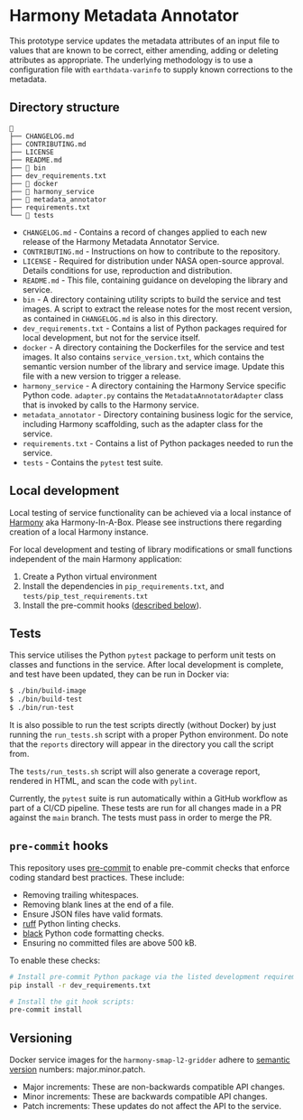 # Harmony Metadata Annotator

This prototype service updates the metadata attributes of an input file to
values that are known to be correct, either amending, adding or deleting
attributes as appropriate. The underlying methodology is to use a configuration
file with `earthdata-varinfo` to supply known corrections to the metadata.

## Directory structure

```
📁
├── CHANGELOG.md
├── CONTRIBUTING.md
├── LICENSE
├── README.md
├── 📁 bin
├── dev_requirements.txt
├── 📁 docker
├── 📁 harmony_service
├── 📁 metadata_annotator
├── requirements.txt
└── 📁 tests
```

* `CHANGELOG.md` -   Contains a record of changes applied to each new release
  of the Harmony Metadata Annotator Service.
* `CONTRIBUTING.md` -  Instructions on how to contribute to the repository.
* `LICENSE` - Required for distribution under NASA open-source approval.
  Details conditions for use, reproduction and distribution.
* `README.md` - This file, containing guidance on developing the library and service.
* `bin` - A directory containing utility scripts to build the service and test
  images. A script to extract the release notes for the most recent version, as
  contained in `CHANGELOG.md` is also in this directory.
* `dev_requirements.txt` - Contains a list of Python packages required for local
  development, but not for the service itself.
* `docker` - A directory containing the Dockerfiles for the service and test
  images. It also contains `service_version.txt`, which contains the semantic
  version number of the library and service image. Update this file with a new
  version to trigger a release.
* `harmony_service` - A directory containing the Harmony Service specific Python
  code. `adapter.py` contains the `MetadataAnnotatorAdapter` class that is
  invoked by calls to the Harmony service.
* `metadata_annotator` - Directory containing business logic for the service,
  including Harmony scaffolding, such as the adapter class for the service.
* `requirements.txt` - Contains a list of Python packages needed to run the service.
* `tests` -  Contains the `pytest` test suite.

## Local development

Local testing of service functionality can be achieved via a local instance of
[Harmony](https://github.com/nasa/harmony) aka Harmony-In-A-Box. Please see instructions there
regarding creation of a local Harmony instance.

For local development and testing of library modifications or small functions independent of the main Harmony application:

1. Create a Python virtual environment
1. Install the dependencies in `pip_requirements.txt`, and `tests/pip_test_requirements.txt`
1. Install the pre-commit hooks ([described below](#pre-commit-hooks)).

## Tests

This service utilises the Python `pytest` package to perform unit tests on
classes and functions in the service. After local development is complete, and
test have been updated, they can be run in Docker via:

```bash
$ ./bin/build-image
$ ./bin/build-test
$ ./bin/run-test
```

It is also possible to run the test scripts directly (without Docker) by just
running the `run_tests.sh` script with a proper Python environment. Do note
that the `reports` directory will appear in the directory you call the script from.

The `tests/run_tests.sh` script will also generate a coverage report, rendered
in HTML, and scan the code with `pylint`.

Currently, the `pytest` suite is run automatically within a GitHub workflow
as part of a CI/CD pipeline. These tests are run for all changes made in a PR
against the `main` branch. The tests must pass in order to merge the PR.

## `pre-commit` hooks

This repository uses [pre-commit](https://pre-commit.com/) to enable pre-commit
checks that enforce coding standard best practices. These include:

* Removing trailing whitespaces.
* Removing blank lines at the end of a file.
* Ensure JSON files have valid formats.
* [ruff](https://github.com/astral-sh/ruff) Python linting checks.
* [black](https://black.readthedocs.io/en/stable/index.html) Python code
  formatting checks.
* Ensuring no committed files are above 500 kB. 

To enable these checks:

```bash
# Install pre-commit Python package via the listed development requirements:
pip install -r dev_requirements.txt

# Install the git hook scripts:
pre-commit install
```

## Versioning

Docker service images for the `harmony-smap-l2-gridder` adhere to [semantic
version](https://semver.org/) numbers: major.minor.patch.

* Major increments: These are non-backwards compatible API changes.
* Minor increments: These are backwards compatible API changes.
* Patch increments: These updates do not affect the API to the service.
